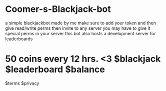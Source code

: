 # Coomer-s-Blackjack-bot
 a simple blackjackbot made by me
make sure to add your token and then give read/write perms then invite to any server
you may have to give it special perms in your server
this bot also hosts a development server for leaderboards

50 coins every 12 hrs. <3
$blackjack <bet>
$leaderboard
$balance
=============
$terms $privacy

